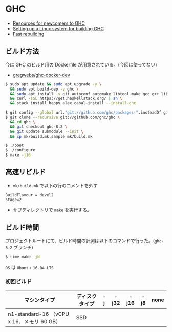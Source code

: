 # GHC

- [Resources for newcomers to GHC](https://ghc.haskell.org/trac/ghc/wiki/Newcomers)
- [Setting up a Linux system for building GHC](https://ghc.haskell.org/trac/ghc/wiki/Building/Preparation/Linux)
- [Fast rebuilding](https://ghc.haskell.org/trac/ghc/wiki/Building/Using#HowtomakeGHCbuildquickly)

## ビルド方法

今は GHC のビルド用の Dockerfile が用意されている。(今回は使ってない)

- [gregwebs/ghc-docker-dev](https://github.com/gregwebs/ghc-docker-dev)

```bash
$ sudo apt update && sudo apt upgrade -y \
  && sudo apt build-dep -y ghc \
  && sudo apt install -y git autoconf automake libtool make gcc g++ libgmp-dev ncurses-dev libtinfo-dev python3 xz-utils linux-tools-generic xutils-dev \
  && curl -sSL https://get.haskellstack.org/ | sh \
  && stack install happy alex cabal-install --install-ghc

$ git config --global url."git://github.com/ghc/packages-".insteadOf git://github.com/ghc/packages/
$ git clone --recursive git://github.com/ghc/ghc \
  && cd ghc \
  && git checkout ghc-8.2 \
  && git update submodule --init \
  && cp mk/build.mk.sample mk/build.mk

$ ./boot
$ ./configure
$ make -j16
```

## 高速リビルド
- `mk/build.mk` で以下の行のコメントを外す

```make
BuildFlavour = devel2
stage=2
```

- サブディレクトリで `make` を実行する。

## ビルド時間

プロジェクトルートにて、ビルド時間の計測は以下のコマンドで行った。(`ghc-8.2` ブランチ)

```bash
$ time make -jN
```

`OS` は `Ubuntu 16.04 LTS`

### 初回ビルド

マシンタイプ | ディスクタイプ | -j | -j32 | -j16 | -j8 | none |
-----------|-------------|----|-----|------|-----|------|
n1-standard-16 （vCPU x 16、メモリ 60 GB） | SSD | | | | | |
